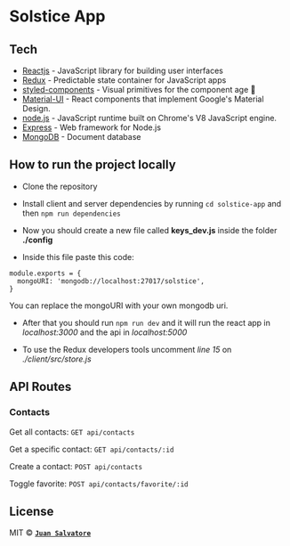 # Solstice App

## Tech

- [Reactjs](https://reactjs.org/) - JavaScript library for building user interfaces
- [Redux](https://redux.js.org/) - Predictable state container for JavaScript apps
- [styled-components](https://www.styled-components.com/) - Visual primitives for the component age 💅
- [Material-UI](https://material-ui.com/) - React components that implement Google's Material Design.
- [node.js](https://nodejs.org/) - JavaScript runtime built on Chrome's V8 JavaScript engine.
- [Express](https://expressjs.com/) - Web framework for Node.js
- [MongoDB](https://www.mongodb.com/) - Document database

## How to run the project locally

- Clone the repository

- Install client and server dependencies by running `cd solstice-app` and then `npm run dependencies`

- Now you should create a new file called **keys_dev.js** inside the folder **./config** 

- Inside this file paste this code:
```
module.exports = {
  mongoURI: 'mongodb://localhost:27017/solstice',
}
```
You can replace the mongoURI with your own mongodb uri.

- After that you should run `npm run dev` and it will run the react app in *localhost:3000* and the api in *localhost:5000*

- To use the Redux developers tools uncomment *line 15* on *./client/src/store.js* 

## API Routes 

### Contacts

Get all contacts:
`GET api/contacts`

Get a specific contact:
`GET api/contacts/:id`

Create a contact: 
`POST api/contacts`

Toggle favorite:
`POST api/contacts/favorite/:id`

## License

MIT © **[`Juan Salvatore`](http://juansalvatore.com)**
